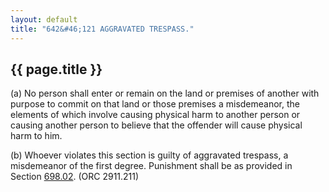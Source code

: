 ```yaml
---
layout: default 
title: "642&#46;121 AGGRAVATED TRESPASS."
---
```


{{ page.title }}
----------------

​(a) No person shall enter or remain on the land or premises of another
with purpose to commit on that land or those premises a misdemeanor, the
elements of which involve causing physical harm to another person or
causing another person to believe that the offender will cause physical
harm to him.

​(b) Whoever violates this section is guilty of aggravated trespass, a
misdemeanor of the first degree. Punishment shall be as provided in
Section [698.02](38e2f631.html). (ORC 2911.211)
